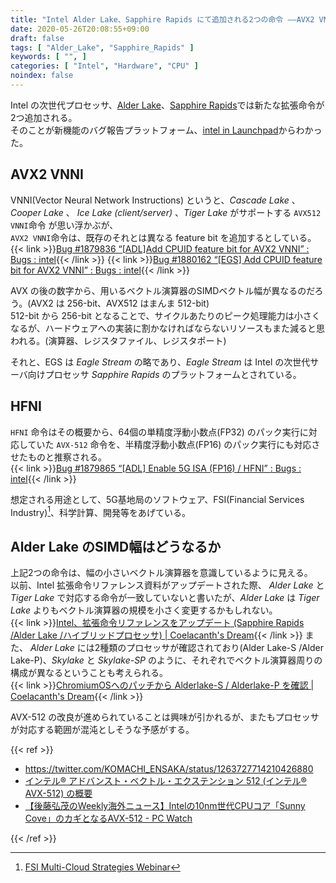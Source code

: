 ```yaml
---
title: "Intel Alder Lake、Sapphire Rapids にて追加される2つの命令 ――AVX2 VNNI /HFNI"
date: 2020-05-26T20:08:55+09:00
draft: false
tags: [ "Alder_Lake", "Sapphire_Rapids" ]
keywords: [ "", ]
categories: [ "Intel", "Hardware", "CPU" ]
noindex: false
---
```


Intel の次世代プロセッサ、[Alder Lake](/tags/alder_lake)、[Sapphire Rapids](/tags/sapphire_rapids)では新たな拡張命令が2つ追加される。  
そのことが新機能のバグ報告プラットフォーム、[intel in Launchpad](https://launchpad.net/intel)からわかった。  

## AVX2 VNNI
VNNI(Vector Neural Network Instructions) というと、*Cascade Lake* 、*Cooper Lake* 、 *Ice Lake (client/server)* 、*Tiger Lake* がサポートする `AVX512 VNNI`命令 が思い浮かぶが、  
`AVX2 VNNI`命令は、既存のそれとは異なる feature bit を追加するとしている。  
{{< link >}}[Bug #1879836 “[ADL]Add CPUID feature bit for AVX2 VNNI” : Bugs : intel](https://bugs.launchpad.net/intel/+bug/1879836){{< /link >}}
{{< link >}}[Bug #1880162 “[EGS] Add CPUID feature bit for AVX2 VNNI” : Bugs : intel](https://bugs.launchpad.net/intel/+bug/1880162){{< /link >}}

AVX の後の数字から、用いるベクトル演算器のSIMDベクトル幅が異なるのだろう。(AVX2 は 256-bit、AVX512 はまんま 512-bit)  
512-bit から 256-bit となることで、サイクルあたりのピーク処理能力は小さくなるが、ハードウェアへの実装に割かなければならないリソースもまた減ると思われる。(演算器、レジスタファイル、レジスタポート)  

それと、EGS は *Eagle Stream* の略であり、*Eagle Stream* は Intel の次世代サーバ向けプロセッサ *Sapphire Rapids* のプラットフォームとされている。  

## HFNI
 `HFNI` 命令はその概要から、64個の単精度浮動小数点(FP32) のパック実行に対応していた `AVX-512` 命令を、半精度浮動小数点(FP16) のパック実行にも対応させたものと推察される。  
{{< link >}}[Bug #1879865 “[ADL] Enable 5G ISA (FP16) / HFNI” : Bugs : intel](https://bugs.launchpad.net/intel/+bug/1879865){{< /link >}}

想定される用途として、5G基地局のソフトウェア、FSI(Financial Services Industry)[^1]、科学計算、開発等をあげている。  

[^1]: [FSI Multi-Cloud Strategies Webinar](https://www.intel.com/content/www/us/en/financial-services-it/fsi-multi-cloud-webinar.html)

## Alder Lake のSIMD幅はどうなるか
上記2つの命令は、幅の小さいベクトル演算器を意識しているように見える。  
以前、Intel 拡張命令リファレンス資料がアップデートされた際、 *Alder Lake* と *Tiger Lake* で対応する命令が一致していないと書いたが、*Alder Lake* は *Tiger Lake* よりもベクトル演算器の規模を小さく変更するかもしれない。  
{{< link >}}[Intel、拡張命令リファレンスをアップデート (Sapphire Rapids /Alder Lake /ハイブリッドプロセッサ) | Coelacanth's Dream](/posts/2020/04/01/intel-isa-extensiton-update-sapphirerapids-alderlake/){{< /link >}}
また、 *Alder Lake* には2種類のプロセッサが確認されており(Alder Lake-S /Alder Lake-P)、*Skylake* と *Skylake-SP* のように、それぞれでベクトル演算器周りの構成が異なるということも考えられる。  
{{< link >}}[ChromiumOSへのパッチから Alderlake-S / Alderlake-P を確認 | Coelacanth's Dream](/posts/2020/05/01/vboot-code-add-alderlake/){{< /link >}}

AVX-512 の改良が進められていることは興味が引かれるが、またもプロセッサが対応する範囲が混沌としそうな予感がする。  

{{< ref >}}

 * <https://twitter.com/KOMACHI_ENSAKA/status/1263727714210426880>
 * [インテル® アドバンスト・ベクトル・エクステンション 512 (インテル® AVX-512) の概要](https://www.intel.co.jp/content/www/jp/ja/architecture-and-technology/avx-512-overview.html)
* [【後藤弘茂のWeekly海外ニュース】Intelの10nm世代CPUコア「Sunny Cove」のカギとなるAVX-512 - PC Watch](https://pc.watch.impress.co.jp/docs/column/kaigai/1167662.html)

{{< /ref >}}
